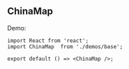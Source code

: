 
## ChinaMap

Demo:

```tsx
import React from 'react';
import ChinaMap  from './demos/base';

export default () => <ChinaMap />;
```
